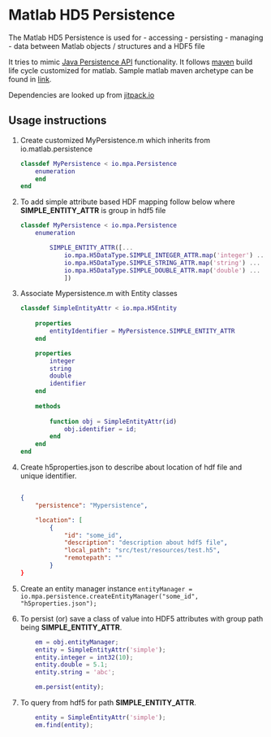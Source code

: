# Matlab HD5 Persistence

The Matlab HD5 Persistence is used for 
	- accessing
	- persisting
	- managing 
	- data between Matlab objects / structures and a HDF5 file

It tries to mimic [Java Persistence API](http://openjpa.apache.org/builds/1.2.3/apache-openjpa/docs/jpa_overview_arch.html) functionality. It follows [maven](https://maven.apache.org/) build life cycle customized for matlab. Sample matlab maven archetype can be found in [link](https://github.com/ragavsathish/matlab-simple-archetype). 

Dependencies are looked up from [jitpack.io](https://jitpack.io) 

## Usage instructions 

1. Create customized MyPersistence.m which inherits from io.matlab.persistence
	
	```matlab
	classdef MyPersistence < io.mpa.Persistence
	    enumeration
	    end
	end
	```
2. To add simple attribute based HDF mapping follow below where __SIMPLE_ENTITY_ATTR__ is group in hdf5 file

	```matlab	
	classdef MyPersistence < io.mpa.Persistence
	    enumeration

	        SIMPLE_ENTITY_ATTR([...
	            io.mpa.H5DataType.SIMPLE_INTEGER_ATTR.map('integer') ...
	            io.mpa.H5DataType.SIMPLE_STRING_ATTR.map('string') ...
	            io.mpa.H5DataType.SIMPLE_DOUBLE_ATTR.map('double') ...
	            ])

	```

3. Associate Mypersistence.m with Entity classes

	```matlab
	classdef SimpleEntityAttr < io.mpa.H5Entity
	    
	    properties
	      	entityIdentifier = MyPersistence.SIMPLE_ENTITY_ATTR
	    end

	    properties
	    	integer
	    	string
	    	double
	    	identifier
	    end
	   
	    methods
	        
	        function obj = SimpleEntityAttr(id)
	            obj.identifier = id;
	        end
	    end
	end
	```
4. Create h5properties.json to describe about location of hdf file and unique identifier.
	
	```json

	{
		"persistence": "Mypersistence",

		"location": [
			{
				"id": "some_id",
				"description": "description about hdf5 file",
				"local_path": "src/test/resources/test.h5",
				"remotepath": ""
			}
	}
	```
5. Create an entity manager instance ``` entityManager =  io.mpa.persistence.createEntityManager("some_id", "h5properties.json"); ```

6. To persist (or) save a class of value into HDF5 attributes with group path being __SIMPLE_ENTITY_ATTR__.

	```matlab
		em = obj.entityManager;
        entity = SimpleEntityAttr('simple');
        entity.integer = int32(10);
        entity.double = 5.1;
        entity.string = 'abc';

        em.persist(entity);
	``` 

7. To query from hdf5 for path 	__SIMPLE_ENTITY_ATTR__.

	```matlab
		entity = SimpleEntityAttr('simple');
		em.find(entity);

	```